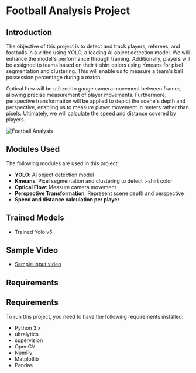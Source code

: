 # Football Analysis Project

## Introduction

The objective of this project is to detect and track players, referees, and footballs in a video using YOLO, a leading AI object detection model. We will enhance the model's performance through training. Additionally, players will be assigned to teams based on their t-shirt colors using Kmeans for pixel segmentation and clustering. This will enable us to measure a team's ball possession percentage during a match.

Optical flow will be utilized to gauge camera movement between frames, allowing precise measurement of player movements. Furthermore, perspective transformation will be applied to depict the scene's depth and perspective, enabling us to measure player movement in meters rather than pixels. Ultimately, we will calculate the speed and distance covered by players.

![Football Analysis](https://github.com/nullpwn/AI-ML-Football-Analysis-System/blob/main/screenshot.png)


## Modules Used

The following modules are used in this project:

- **YOLO**: AI object detection model
- **Kmeans**: Pixel segmentation and clustering to detect t-shirt color
- **Optical Flow**: Measure camera movement
- **Perspective Transformation**: Represent scene depth and perspective
- **Speed and distance calculation per player**

## Trained Models

- Trained Yolo v5

## Sample Video

- [Sample input video](https://github.com/nullpwn/AI-ML-Football-Analysis-System/blob/main/input_videos/)

## Requirements

## Requirements

To run this project, you need to have the following requirements installed:

- Python 3.x
- ultralytics
- supervision
- OpenCV
- NumPy
- Matplotlib
- Pandas
